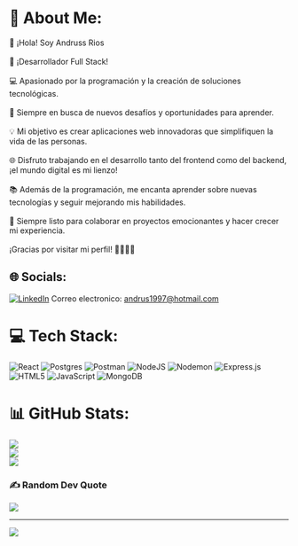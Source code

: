 # 💫 About Me:
👋 ¡Hola! Soy Andruss Rios<br><br>🚀 ¡Desarrollador Full Stack!<br><br>💻 Apasionado por la programación y la creación de soluciones tecnológicas.<br><br>🌟 Siempre en busca de nuevos desafíos y oportunidades para aprender.<br><br>💡 Mi objetivo es crear aplicaciones web innovadoras que simplifiquen la vida de las personas.<br><br>🌐 Disfruto trabajando en el desarrollo tanto del frontend como del backend, ¡el mundo digital es mi lienzo!<br><br>📚 Además de la programación, me encanta aprender sobre nuevas tecnologías y seguir mejorando mis habilidades.<br><br>🎯 Siempre listo para colaborar en proyectos emocionantes y hacer crecer mi experiencia.<br><br>¡Gracias por visitar mi perfil! 👨‍💻🚀✨


## 🌐 Socials:
[![LinkedIn](https://img.shields.io/badge/LinkedIn-%230077B5.svg?logo=linkedin&logoColor=white)]([https://linkedin.com/in/andruss-rios-diaz](https://www.linkedin.com/in/andruss-rios-diaz)) 
Correo electronico: andrus1997@hotmail.com

# 💻 Tech Stack:
![React](https://img.shields.io/badge/react-%2320232a.svg?style=for-the-badge&logo=react&logoColor=%2361DAFB) ![Postgres](https://img.shields.io/badge/postgres-%23316192.svg?style=for-the-badge&logo=postgresql&logoColor=white) ![Postman](https://img.shields.io/badge/Postman-FF6C37?style=for-the-badge&logo=postman&logoColor=white) ![NodeJS](https://img.shields.io/badge/node.js-6DA55F?style=for-the-badge&logo=node.js&logoColor=white) ![Nodemon](https://img.shields.io/badge/NODEMON-%23323330.svg?style=for-the-badge&logo=nodemon&logoColor=%BBDEAD) ![Express.js](https://img.shields.io/badge/express.js-%23404d59.svg?style=for-the-badge&logo=express&logoColor=%2361DAFB) ![HTML5](https://img.shields.io/badge/html5-%23E34F26.svg?style=for-the-badge&logo=html5&logoColor=white) ![JavaScript](https://img.shields.io/badge/javascript-%23323330.svg?style=for-the-badge&logo=javascript&logoColor=%23F7DF1E) ![MongoDB](https://img.shields.io/badge/MongoDB-%234ea94b.svg?style=for-the-badge&logo=mongodb&logoColor=white)
# 📊 GitHub Stats:
![](https://github-readme-stats.vercel.app/api?username=VisualStyle&theme=dark&hide_border=false&include_all_commits=false&count_private=false)<br/>
![](https://github-readme-streak-stats.herokuapp.com/?user=VisualStyle&theme=dark&hide_border=false)<br/>
![](https://github-readme-stats.vercel.app/api/top-langs/?username=VisualStyle&theme=dark&hide_border=false&include_all_commits=false&count_private=false&layout=compact)

### ✍️ Random Dev Quote
![](https://quotes-github-readme.vercel.app/api?type=horizontal&theme=radical)

---
[![](https://visitcount.itsvg.in/api?id=VisualStyle&icon=0&color=0)](https://visitcount.itsvg.in)

<!-- Proudly created with GPRM ( https://gprm.itsvg.in ) -->
